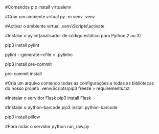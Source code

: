 #Comandos
pip install virtualenv

#Criar um ambiente virtual
py -m venv .venv

#Activar o ambiente virtual
.venv\Scripts\activate

#Instalar o pylint(analisador de código estático para Python 2 ou 3)

pip3 install pylint


pylint --generate-rcfile > .pylintrc


pip3 install pre-commit


pre-commit install

#Cria um arquivo contendo todas as configurações e todas as   bibliotecas do nosso projeto
.venv/Scripts/pip3 freeze > requirements.txt

#Instalar o servidor Flask
pip3 install Flask


#Instalar o python-barcode
pip3 install python-barcode 

pip3 install pillow


#Para rodar o servidor
python run_raw.py